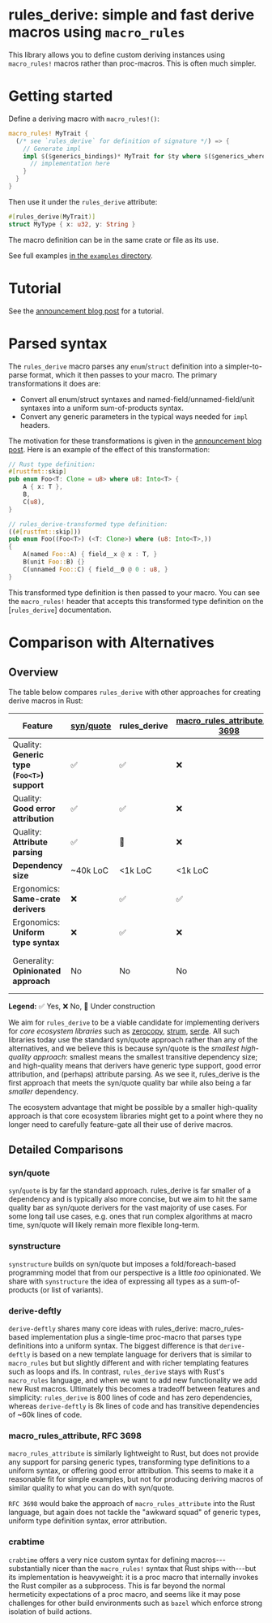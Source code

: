 # rules_derive: simple and fast derive macros using `macro_rules`

This library allows you to define custom deriving instances using
`macro_rules!` macros rather than proc-macros. This is often much simpler.

# Getting started

Define a deriving macro with `macro_rules!()`:

```rust
macro_rules! MyTrait {
  (/* see `rules_derive` for definition of signature */) => {
    // Generate impl
    impl $($generics_bindings)* MyTrait for $ty where $($generics_where)* {
      // implementation here
    }
  }
}
```

Then use it under the `rules_derive` attribute:

```rust
#[rules_derive(MyTrait)]
struct MyType { x: u32, y: String }
```

The macro definition can be in the same crate or file as its use.

See full examples [in the `examples` directory](/examples).

# Tutorial

See the [announcement blog post](http://matx.com/research/rules_derive) for a tutorial.

# Parsed syntax

The `rules_derive` macro parses any `enum`/`struct` definition into a simpler-to-parse format, which it then
passes to your macro. The primary transformations it does are:

* Convert all enum/struct syntaxes and named-field/unnamed-field/unit syntaxes into a uniform sum-of-products
  syntax.
* Convert any generic parameters in the typical ways needed for `impl` headers.

The motivation for these transformations is given in the [announcement blog post](http://matx.com/research/rules_derive).
Here is an example of the effect of this transformation:

```rust
// Rust type definition:
#[rustfmt::skip]
pub enum Foo<T: Clone = u8> where u8: Into<T> { 
    A { x: T },
    B,
    C(u8),
}

// rules_derive-transformed type definition:
((#[rustfmt::skip])) 
pub enum Foo((Foo<T>) (<T: Clone>) where (u8: Into<T>,))
{
    A(named Foo::A) { field__x @ x : T, } 
    B(unit Foo::B) {}
    C(unnamed Foo::C) { field__0 @ 0 : u8, }
}
```

This transformed type definition is then passed to your macro. You can see the `macro_rules!` header
that accepts this transformed type definition on the [`rules_derive`] documentation.

# Comparison with Alternatives

## Overview

The table below compares `rules_derive` with other approaches for creating derive macros in Rust:

| Feature | [syn](https://docs.rs/syn/latest/syn/)/[quote](https://docs.rs/quote/latest/quote/) | rules_derive | [macro_rules_attribute](https://docs.rs/macro_rules_attribute/latest/macro_rules_attribute/)/[RFC 3698](https://github.com/rust-lang/rfcs/blob/192c533633bb81aa3010b30e49f828d6cde36807/text/3698-declarative-derive-macros.md) | [derive-deftly](https://docs.rs/derive-deftly/1.2.0/derive_deftly/) | [synstructure](https://docs.rs/synstructure/latest/synstructure/) | [crabtime](https://docs.rs/crabtime/latest/crabtime/) |
|---------|-----------|--------------|--------------------------------|---------------|--------------|----------|
| Quality: **Generic type (`Foo<T>`) support** | ✅ | ✅ | ❌ | ✅ | ✅ | ❌ |
| Quality: **Good error attribution** | ✅ | ✅ | ❌ | ❌ | ✅ | ❌ |
| Quality: **Attribute parsing** | ✅ | 🚧 | ❌ | ✅ | ✅ | ❌ |
| **Dependency size** | ~40k LoC | <1k LoC | <1k LoC | 60k+ LoC | 60k+ LoC | Huge (rustc) |
| Ergonomics: **Same-crate derivers** | ❌ | ✅ | ✅ | ✅ | ❌ | ✅ |
| Ergonomics: **Uniform type syntax** | ❌ | ✅ | ❌ | ✅ | ✅ | ❌ |
| Generality: **Opinionated approach** | No | No | No | Yes (custom template language) | Yes (fold/foreach abstractions) | No |

**Legend:** ✅ Yes, ❌ No, 🚧 Under construction

We aim for `rules_derive` to be a viable candidate for implementing derivers for *core ecosystem libraries* such as [zerocopy](https://docs.rs/zerocopy/latest/zerocopy/), [strum](https://docs.rs/strum/latest/strum/), [serde](https://docs.rs/serde/latest/serde/). All such libraries today use the standard syn/quote approach rather than any of the alternatives, and we believe this is because syn/quote is the *smallest high-quality approach*: smallest means the smallest transitive dependency size; and high-quality means that derivers have generic type support, good error attribution, and (perhaps) attribute parsing. As we see it, rules_derive is the first approach that meets the syn/quote quality bar while also being a far *smaller* dependency.

The ecosystem advantage that might be possible by a smaller high-quality approach is that core ecosystem libraries might get to a point where they no longer need to carefully feature-gate all their use of derive macros.

## Detailed Comparisons

### syn/quote

`syn`/`quote` is by far the standard approach. rules_derive is far smaller of a dependency and is typically also more concise, but we aim to hit the same quality bar as syn/quote derivers for the vast majority of use cases. For some long tail use cases, e.g. ones that run complex algorithms at macro time, syn/quote will likely remain more flexible long-term.

### synstructure

`synstructure` builds on syn/quote but imposes a fold/foreach-based programming model that from our perspective is a little *too* opinionated. We share with `synstructure` the idea of expressing all types as a sum-of-products (or list of variants).

### derive-deftly

`derive-deftly` shares many core ideas with rules_derive: macro_rules-based implementation plus a single-time proc-macro that parses type definitions into a uniform syntax. The biggest difference is that `derive-deftly` is based on a new template language for derivers that is similar to `macro_rules` but but slightly different and with richer templating features such as loops and ifs. In contrast, `rules_derive` stays with Rust's `macro_rules` language, and when we want to add new functionality we add new Rust macros. Ultimately this becomes a tradeoff between features and simplicity: `rules_derive` is 800 lines of code and has zero dependencies, whereas `derive-deftly` is 8k lines of code and has transitive dependencies of ~60k lines of code.

### macro_rules_attribute, RFC 3698

`macro_rules_attribute` is similarly lightweight to Rust, but does not provide any support for parsing generic types, transforming type definitions to a uniform syntax, or offering good error attribution. This seems to make it a reasonable fit for simple examples, but not for producing deriving macros of similar quality to what you can do with syn/quote.

`RFC 3698` would bake the approach of `macro_rules_attribute` into the Rust language, but again does not tackle the "awkward squad" of generic types, uniform type definition syntax, error attribution.

### crabtime

`crabtime` offers a very nice custom syntax for defining macros---substantially nicer than the `macro_rules!` syntax that Rust ships with---but its implementation is heavyweight: it is a proc macro that internally invokes the Rust compiler as a subprocess. This is far beyond the normal hermeticity expectations of a proc macro, and seems like it may pose challenges for other build environments such as `bazel` which enforce strong isolation of build actions.